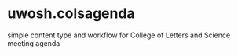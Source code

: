 uwosh.colsagenda
================

simple content type and workflow for College of Letters and Science meeting agenda
